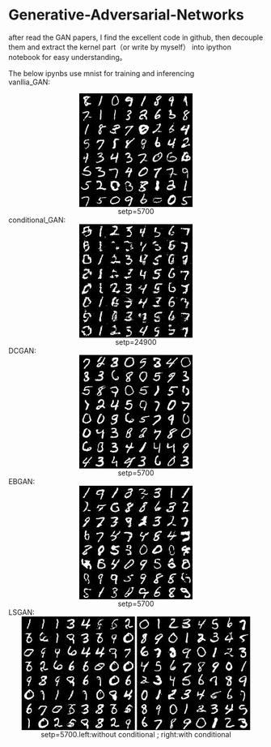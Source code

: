 # Generative-Adversarial-Networks

after read the GAN papers, I find the excellent code in github, then decouple them and extract the kernel part（or write by myself） into ipython notebook for easy understanding。   

The below ipynbs use mnist for training and inferencing     
vanllia_GAN:   
<div align=center><img src="result/vanilla_gan_5700.jpg"  align=center /></div>
<div align=center>setp=5700</div>
conditional_GAN:    
<div align=center><img src="result/cgan_24900.jpg"  align=center /></div>
<div align=center>setp=24900</div>
DCGAN:
<div align=center><img src="result/DCGAN_5700.jpg"  align=center /></div>
<div align=center>setp=5700</div>
EBGAN:
<div align=center><img src="result/ebGAN_5700.jpg"  align=center /></div>
<div align=center>setp=5700</div>
LSGAN:
<div align=center><img src="result/LSGAN_oneclass_5700.jpg"  align=center /> <img src="result/multi_5700.jpg"  align=center /></div>
<div align=center>setp=5700.left:without conditional ; right:with conditional</div>

